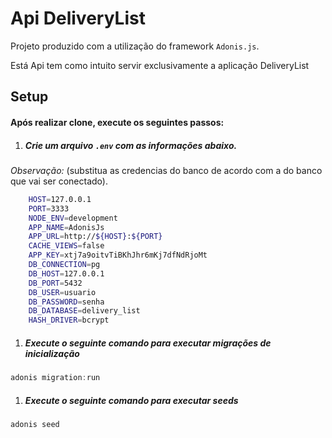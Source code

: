 # Api DeliveryList

Projeto produzido com a utilização do framework `Adonis.js`.

Está Api tem como intuito servir exclusivamente a aplicação DeliveryList


## Setup

#### Após realizar clone, execute os seguintes passos:

1. ##### Crie um arquivo  `.env` com as informações abaixo. 

*Observação:* (substitua as credencias do banco de acordo com a do banco que vai ser conectado).
```bash
    HOST=127.0.0.1
    PORT=3333
    NODE_ENV=development
    APP_NAME=AdonisJs
    APP_URL=http://${HOST}:${PORT}
    CACHE_VIEWS=false
    APP_KEY=xtj7a9oitvTiBKhJhr6mKj7dfNdRjoMt
    DB_CONNECTION=pg
    DB_HOST=127.0.0.1
    DB_PORT=5432
    DB_USER=usuario
    DB_PASSWORD=senha
    DB_DATABASE=delivery_list
    HASH_DRIVER=bcrypt
```

1. ##### Execute o seguinte comando para executar migrações de inicialização

```js
adonis migration:run
```

1. ##### Execute o seguinte comando para executar seeds

```js
adonis seed
```


